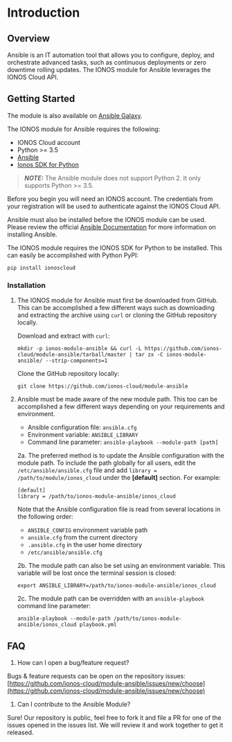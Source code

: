 # Introduction

## Overview

Ansible is an IT automation tool that allows you to configure, deploy, and orchestrate advanced tasks, such as continuous deployments or zero downtime rolling updates. The IONOS module for Ansible leverages the IONOS Cloud API.

## Getting Started

The module is also available on [Ansible Galaxy](https://galaxy.ansible.com/ionoscloudsdk/ionoscloud).

The IONOS module for Ansible requires the following:

* IONOS Cloud account
* Python >= 3.5
* [Ansible](https://www.ansible.com/)
* [Ionos SDK for Python](https://pypi.org/project/ionoscloud/)

> **_NOTE:_**  The Ansible module does not support Python 2. It only supports Python >= 3.5.

Before you begin you will need an IONOS account. The credentials from your registration will be used to authenticate against the IONOS Cloud API.

Ansible must also be installed before the IONOS module can be used. Please review the official [Ansible Documentation](http://docs.ansible.com/ansible/intro_installation.html) for more information on installing Ansible.

The IONOS module requires the IONOS SDK for Python to be installed. This can easily be accomplished with Python PyPI:

```text
pip install ionoscloud
```

### Installation

1. The IONOS module for Ansible must first be downloaded from GitHub. This can be accomplished a few different ways such as downloading and extracting the archive using `curl` or cloning the GitHub repository locally.

   Download and extract with `curl`:

   ```text
   mkdir -p ionos-module-ansible && curl -L https://github.com/ionos-cloud/module-ansible/tarball/master | tar zx -C ionos-module-ansible/ --strip-components=1
   ```

   Clone the GitHub repository locally:

   ```text
   git clone https://github.com/ionos-cloud/module-ansible
   ```

2. Ansible must be made aware of the new module path. This too can be accomplished a few different ways depending on your requirements and environment.

   * Ansible configuration file: `ansible.cfg`
   * Environment variable: `ANSIBLE_LIBRARY`
   * Command line parameter: `ansible-playbook --module-path [path]`

   2a. The preferred method is to update the Ansible configuration with the module path. To include the path globally for all users, edit the `/etc/ansible/ansible.cfg` file and add `library = /path/to/module/ionos_cloud` under the **\[default\]** section. For example:

   ```text
   [default]
   library = /path/to/ionos-module-ansible/ionos_cloud
   ```

   Note that the Ansible configuration file is read from several locations in the following order:

   * `ANSIBLE_CONFIG` environment variable path
   * `ansible.cfg` from the current directory
   * `.ansible.cfg` in the user home directory
   * `/etc/ansible/ansible.cfg`

   2b. The module path can also be set using an environment variable. This variable will be lost once the terminal session is closed:

   ```text
   export ANSIBLE_LIBRARY=/path/to/ionos-module-ansible/ionos_cloud
   ```

   2c. The module path can be overridden with an `ansible-playbook` command line parameter:

   ```text
   ansible-playbook --module-path /path/to/ionos-module-ansible/ionos_cloud playbook.yml
   ```

## FAQ

1. How can I open a bug/feature request?

Bugs & feature requests can be open on the repository issues: [https://github.com/ionos-cloud/module-ansible/issues/new/choose](https://github.com/ionos-cloud/module-ansible/issues/new/choose)

1. Can I contribute to the Ansible Module?

Sure! Our repository is public, feel free to fork it and file a PR for one of the issues opened in the issues list. We will review it and work together to get it released.

